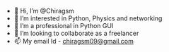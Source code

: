 - 👋 Hi, I’m @Chiragsm
- 👀 I’m interested in Python, Physics and networking
- 🌱 I’m a professional in Python GUI
- 💞️ I’m looking to collaborate as a freelancer
- 📫 My email Id - chiragsm09@gmail.com

<!---
Chiragsm/Chiragsm is a ✨ special ✨ repository because its `README.md` (this file) appears on your GitHub profile.
You can click the Preview link to take a look at your changes.
--->
